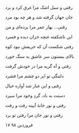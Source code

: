 <!-- 
.. title: رفتی
.. slug: rafti
.. date: 2019-04-06 14:19:10 UTC
.. tags: غزل
.. category: 
.. link: 
.. description: 
.. type: text
-->

رفتی و سیل اشک مرا غرق کرد و برد

جان جهان گرفته شد و هر چه بود مرد

رفتی... بهار عمر مرا برده‌ای و من

این ناشکفته غنچه خزان دیده و فسرد


رفتی شکست آن که حریفش نبود کوه

بالای بیستون سر عاشق به سنگ خورد


رفتی و آه گریه مرا در خودش گرفت

دلتنگی تو ابر دو چشم مرا فشرد


رفتی و این غبار شد آواره خیال

دستت به باد، گردِ وجود مرا سپرد


رفتی و نور خانهٔ آیینه رفت و رفت

رفتی و نور جان مرا رفتن تو برد


۱۷ فروردین ۹۸
